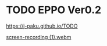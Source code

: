 # TODO EPPO Ver0.2
https://j-paku.github.io/TODO




[screen-recording (1).webm](https://github.com/J-paku/TODO/assets/127849015/cbf8ae43-835f-488e-8b00-ad9bd8c38c59)
